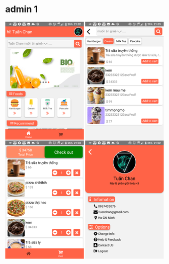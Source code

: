 # admin 1
### 
<img src = 'https://github.com/TranQuangTuan52/iFood/blob/master/scr/h.jpg' width = '250' />
<img src = 'https://github.com/TranQuangTuan52/iFood/blob/master/scr/a9784cb8881979472008.jpg' width = '250' />
<img src = 'https://github.com/TranQuangTuan52/iFood/blob/master/scr/cartScreen.jpg' width = '250' />
<img src = 'https://github.com/TranQuangTuan52/iFood/blob/master/scr/info1.jpg' width = '250' />
